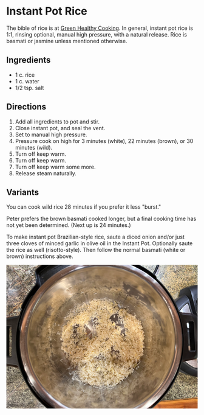 # Instant Pot Rice

The bible of rice is at [Green Healthy Cooking](https://greenhealthycooking.com/instant-pot-rice/).  In general, instant pot rice is 1:1, rinsing optional, manual high pressure, with a natural release.  Rice is basmati or jasmine unless mentioned otherwise.

## Ingredients

* 1 c. rice
* 1 c. water
* 1/2 tsp. salt

## Directions

1. Add all ingredients to pot and stir.
2. Close instant pot, and seal the vent.
3. Set to manual high pressure.
4. Pressure cook on high for 3 minutes (white), 22 minutes (brown), or 30 minutes (wild).
5. Turn off keep warm.
6. Turn off keep warm.
7. Turn off keep warm some more.
8. Release steam naturally.

## Variants

You can cook wild rice 28 minutes if you prefer it less "burst."

Peter prefers the brown basmati cooked longer, but a final cooking time has not yet been determined.  (Next up is 24 minutes.)

To make instant pot Brazilian-style rice, saute a diced onion and/or just three cloves of minced garlic in olive oil in the Instant Pot.  Optionally saute the rice as well (risotto-style).  Then follow the normal basmati (white or brown) instructions above.

![make it Brazilian](../images/iprice_saute.png)

